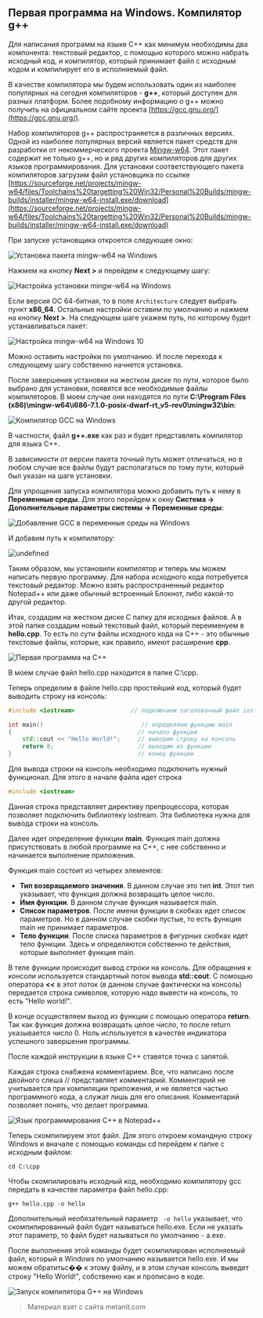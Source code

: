 ## Первая программа на Windows. Компилятор g++

Для написания программ на языке С++ как минимум необходимы два компонента: текстовый редактор, с помощью которого можно набрать исходный код, и компилятор, который принимает файл с исходным кодом и компилирует его в исполняемый файл.

В качестве компилятора мы будем использовать один из наиболее популярных на сегодня компиляторов - **g++**, который доступен для разных платформ. Более подобному информацию о g++ можно получить на официальном сайте проекта [https://gcc.gnu.org/](https://gcc.gnu.org/).

Набор компиляторов g++ распространяется в различных версиях. Одной из наиболее популярных версий является пакет средств для разработки от некоммерческого проекта [Mingw-w64](https://mingw-w64.org/doku.php). Этот пакет содержит не только g++, но и ряд других компиляторов для других языков программирования. Для установки соответствующего пакета компиляторов загрузим файл установщика по ссылке [https://sourceforge.net/projects/mingw-w64/files/Toolchains%20targetting%20Win32/Personal%20Builds/mingw-builds/installer/mingw-w64-install.exe/download](https://sourceforge.net/projects/mingw-w64/files/Toolchains%20targetting%20Win32/Personal%20Builds/mingw-builds/installer/mingw-w64-install.exe/download)

При запуске установщика откроется следующее окно:

![Установка пакета mingw-w64 на Windows](https://metanit.com/cpp/tutorial/pics/mingw1.png)

Нажмем на кнопку **Next >** и перейдем к следующему шагу:

![Настройка установки mingw-w64 на Windows](https://metanit.com/cpp/tutorial/pics/mingw2.png)

Если версия ОС 64-битная, то в поле `Architecture` следует выбрать пункт **x86_64**. Остальные настройки оставим по умолчанию и нажмем на кнопку **Next >**. На следующем шаге укажем путь, по которому будет устанавливаться пакет:

![Настройка mingw-w64 на Windows 10](https://metanit.com/cpp/tutorial/pics/mingw3.png)

Можно оставить настройки по умолчанию. И после перехода к следующему шагу собственно начнется установка.

После завершения установки на жестком диске по пути, которое было выбрано для установки, появятся все необходимые файлы компиляторов. В моем случае они находятся по пути **C:\Program Files (x86)\mingw-w64\i686-7.1.0-posix-dwarf-rt_v5-rev0\mingw32\bin**:

![Компилятор GCC на Windows](https://metanit.com/cpp/tutorial/pics/mingw4.png)

В частности, файл **g++.exe** как раз и будет представлять компилятор для языка С++.

В зависимости от версии пакета точный путь может отличаться, но в любом случае все файлы будут располагаться по тому пути, который был указан на шаге установки.

Для упрощения запуска компилятора можно добавить путь к нему в **Переменные среды**. Для этого перейдем к окну **Система -> Дополнительные параметры системы -> Переменные среды**:

![Добавление GCC в переменные среды на Windows](https://metanit.com/cpp/tutorial/pics/mingw7.png)

И добавим путь к компилятору:

![undefined](https://metanit.com/cpp/tutorial/pics/mingw5.png)

Таким образом, мы установили компилятор и теперь мы можем написать первую программу. Для набора исходного кода потребуется текстовый редактор. Можно взять распространенный редактор Notepad++ или даже обычный встроенный Блокнот, либо какой-то другой редактор.

Итак, создадим на жестком диске С папку для исходных файлов. А в этой папке создадим новый текстовый файл, который переименуем в **hello.cpp**. То есть по сути файлы исходного кода на С++ - это обычные текстовые файлы, которые, как правило, имеют расширение **cpp**.

![Первая программа на С++](https://metanit.com/cpp/tutorial/pics/mingw8.png)

В моем случае файл hello.cpp находится в папке C:\cpp.

Теперь определим в файле hello.cpp простейший код, который будет выводить строку на консоль:

```cpp
#include <iostream>                // подключаем заголовочный файл iostream

int main()                            // определяем функцию main
{                                    // начало функции
    std::cout << "Hello World!";     // выводим строку на консоль
    return 0;                        // выходим из функции
}                                    // конец функции
```

Для вывода строки на консоль необходимо подключить нужный функционал. Для этого в начале файла идет строка

```cpp
#include <iostream>
```

Данная строка представляет директиву препроцессора, которая позволяет подключить библиотеку iostream. Эта библиотека нужна для вывода строки на консоль.

Далее идет определение функции **main**. Функция main должна присутствовать в любой программе на С++, с нее собственно и начинается выполнение приложения.

Функция main состоит из четырех элементов:
- **Тип возвращаемого значения**. В данном случае это тип **int**. Этот тип указывает, что функция должна 
возвращать целое число.
- **Имя функции**. В данном случае функция называется main.
- **Список параметров**. После имени функции в скобках идет список параметров. Но в данном случае скобки пустые, то есть 
функция main не принимает параметров.
- **Тело функции**. После списка параметров в фигурных скобках идет тело функции. Здесь и определяются собственно те 
действия, которые выполняет функция main.

В теле функции происходит вывод строки на консоль. Для обращения к консоли используется стандартный поток вывода **std::cout**. С помощью оператора **<<** в этот поток (в данном случае фактически на консоль) передается строка символов, которую надо вывести на консоль, то есть "Hello world!".

В конце осуществляем выход из функции с помощью оператора **return**. Так как функция должна возвращать целое число, то после return указывается число 0. Ноль используется в качестве индикатора успешного завершения программы.

После каждой инструкции в языке C++ ставятся точка с запятой.

Каждая строка снабжена комментарием. Все, что написано после двойного слеша // представляет комментарий. Комментарий не учитывается при компиляции приложения, и не является частью программного кода, а служат лишь для его описания. Комментарий позволяет понять, что делает программа.

![Язык программирования С++ в Notepad++](https://metanit.com/cpp/tutorial/pics/mingw9.png)

Теперь скомпилируем этот файл. Для этого откроем командную строку Windows и вначале с помощью команды cd перейдем к папке с исходным файлом:

```
cd C:\cpp
```

Чтобы скомпилировать исходный код, необходимо компилятору gcc передать в качестве параметра файл hello.cpp:

```
g++ hello.cpp -o hello
```

Дополнительный необязательный параметр ` -o hello` указывает, что скомпилированный файл будет называться hello.exe. Если не указать этот параметр, то файл будет называться по умолчанию - a.exe.

После выполнения этой команды будет скомпилирован исполняемый файл, который в Windows по умолчанию называется hello.exe. И мы можем обратитьс�� к этому файлу, и в этом случае консоль выведет строку "Hello World!", собственно как и прописано в коде.

![Запуск компилятора G++ на Windows](https://metanit.com/cpp/tutorial/pics/mingw6.png)


> Материал взят с сайта metanit.com